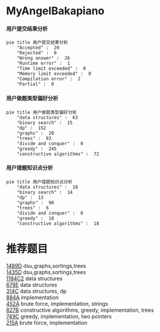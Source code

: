 # MyAngelBakapiano

<!-- tabs:start -->



#### **用户提交结果分析**

```mermaid
pie title 用户提交结果分析
    "Accepted" :  20
    "Rejected" :  0
    "Wrong answer" :  26
    "Runtime error" :  1
    "Time limit exceeded" :  0
    "Memory limit exceeded" :  0
    "Compilation error" :  2
    "Partial" :  0
```

#### **用户做题类型偏好分析**

```mermaid
pie title 用户做题类型偏好分析
    "data structures" :  63
    "binary search" :  15
    "dp" :  152
    "graphs" :  20
    "trees" :  83
    "divide and conquer" :  0
    "greedy" :  245
    "constructive algorithms" :  72
```
#### **用户错题知识点分析**

```mermaid
pie title 用户错题知识点分析
    "data structures" :  18
    "binary search" :  14
    "dp" :  13
    "graphs" :  90
    "trees" :  6
    "divide and conquer" :  0
    "greedy" :  18
    "constructive algorithms" :  18
```



<!-- tabs:end -->
# 推荐题目
[1489D](https://codeforces.com/contest/1489/problem/D)		dsu,graphs,sortings,trees		  
[1435D](https://codeforces.com/contest/1435/problem/D)		dsu,graphs,sortings,trees		  
[1184C2](https://codeforces.com/contest/1184C/problem/2)		data structures		  
[679E](https://codeforces.com/contest/679/problem/E)		data structures		  
[314C](https://codeforces.com/contest/314/problem/C)		data structures,
                        dp		  
[884A](https://codeforces.com/contest/884/problem/A)		implementation		  
[452A](https://codeforces.com/contest/452/problem/A)		brute force,
                        implementation,
                        strings		  
[827B](https://codeforces.com/contest/827/problem/B)		constructive algorithms,
                        greedy,
                        implementation,
                        trees		  
[749C](https://codeforces.com/contest/749/problem/C)		greedy,
                        implementation,
                        two pointers		  
[215A](https://codeforces.com/contest/215/problem/A)		brute force,
                        implementation		  
